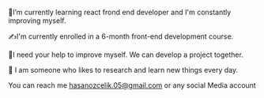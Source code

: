 💫I’m currently learning react frond end developer and I'm constantly improving myself.

  ✍️I'm currently enrolled in a 6-month front-end development course.
  
 💪I need your help to improve myself. We can develop a project together.
 
 🌙 I am someone who likes to research and learn new things every day.
 
 You can reach me hasanozcelik.05@gmail.com or any social Media account 
